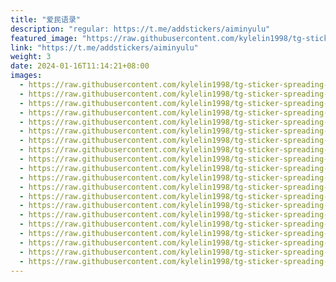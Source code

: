 ```yaml
---
title: "爱民语录"
description: "regular: https://t.me/addstickers/aiminyulu"
featured_image: "https://raw.githubusercontent.com/kylelin1998/tg-sticker-spreading-worldwide-images/main/img/66784ba4-f045-4e22-9c1f-3335812048ed.jpg"
link: "https://t.me/addstickers/aiminyulu"
weight: 3
date: 2024-01-16T11:14:21+08:00
images:
  - https://raw.githubusercontent.com/kylelin1998/tg-sticker-spreading-worldwide-images/main/img/66784ba4-f045-4e22-9c1f-3335812048ed.jpg
  - https://raw.githubusercontent.com/kylelin1998/tg-sticker-spreading-worldwide-images/main/img/0b2a6be3-afde-44b4-bae9-1ebc4595a467.jpg
  - https://raw.githubusercontent.com/kylelin1998/tg-sticker-spreading-worldwide-images/main/img/4c1a084a-05aa-43e3-8d74-0a2b28580cfb.jpg
  - https://raw.githubusercontent.com/kylelin1998/tg-sticker-spreading-worldwide-images/main/img/d5570ce0-9bba-4552-82ad-dd0a82b4f17e.jpg
  - https://raw.githubusercontent.com/kylelin1998/tg-sticker-spreading-worldwide-images/main/img/206ea084-b22b-4dbc-9a48-da2f96005a29.jpg
  - https://raw.githubusercontent.com/kylelin1998/tg-sticker-spreading-worldwide-images/main/img/b5d1d766-b363-4773-845f-6ebc19cc303c.jpg
  - https://raw.githubusercontent.com/kylelin1998/tg-sticker-spreading-worldwide-images/main/img/9f61dd28-076a-4d40-9d33-45545ec66471.jpg
  - https://raw.githubusercontent.com/kylelin1998/tg-sticker-spreading-worldwide-images/main/img/b63d3402-df08-4724-9083-087e1bdfb62a.jpg
  - https://raw.githubusercontent.com/kylelin1998/tg-sticker-spreading-worldwide-images/main/img/2966087b-3896-412d-ae04-26ffa7dbb045.jpg
  - https://raw.githubusercontent.com/kylelin1998/tg-sticker-spreading-worldwide-images/main/img/3c06252e-401c-4157-b3fd-3c74004df5fc.jpg
  - https://raw.githubusercontent.com/kylelin1998/tg-sticker-spreading-worldwide-images/main/img/a123ce74-540b-4a13-8957-624f4fdeb407.jpg
  - https://raw.githubusercontent.com/kylelin1998/tg-sticker-spreading-worldwide-images/main/img/17678248-928c-4361-91e6-6e582af470a5.jpg
  - https://raw.githubusercontent.com/kylelin1998/tg-sticker-spreading-worldwide-images/main/img/512190cf-85b4-4220-83cb-eec977f4fc1e.jpg
  - https://raw.githubusercontent.com/kylelin1998/tg-sticker-spreading-worldwide-images/main/img/6f768c52-1daa-4973-a92c-2c7dc069c82f.jpg
  - https://raw.githubusercontent.com/kylelin1998/tg-sticker-spreading-worldwide-images/main/img/68448f3f-db1d-460b-8087-3ea2ffa957e0.jpg
  - https://raw.githubusercontent.com/kylelin1998/tg-sticker-spreading-worldwide-images/main/img/d4aa5b36-fc96-4a6e-bab3-677dcefb5163.jpg
  - https://raw.githubusercontent.com/kylelin1998/tg-sticker-spreading-worldwide-images/main/img/38039cb9-849d-4aaa-9ab6-9cb27579d79f.jpg
  - https://raw.githubusercontent.com/kylelin1998/tg-sticker-spreading-worldwide-images/main/img/b9954a7b-4388-437e-9b85-ddbc56a800d0.jpg
  - https://raw.githubusercontent.com/kylelin1998/tg-sticker-spreading-worldwide-images/main/img/867051fd-2779-493c-8fcc-9abea4c2e016.jpg
  - https://raw.githubusercontent.com/kylelin1998/tg-sticker-spreading-worldwide-images/main/img/e389f006-2832-45cc-ad06-df1ec43516b8.jpg
---
```

